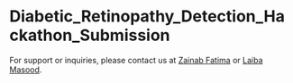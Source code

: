 # Diabetic_Retinopathy_Detection_Hackathon_Submission
For support or inquiries, please contact us at [Zainab Fatima](mailto:zenebb.19@gmail.com) or [Laiba Masood](mailto:laibamasood24@gmail.com).
